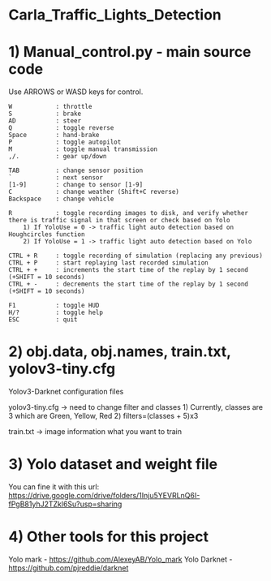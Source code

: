 # Carla_Traffic_Lights_Detection

# 1) Manual_control.py - main source code

Use ARROWS or WASD keys for control.

    W            : throttle
    S            : brake
    AD           : steer
    Q            : toggle reverse
    Space        : hand-brake
    P            : toggle autopilot
    M            : toggle manual transmission
    ,/.          : gear up/down

    TAB          : change sensor position
    `            : next sensor
    [1-9]        : change to sensor [1-9]
    C            : change weather (Shift+C reverse)
    Backspace    : change vehicle

    R            : toggle recording images to disk, and verify whether there is traffic signal in that screen or check based on Yolo
        1) If YoloUse = 0 -> traffic light auto detection based on Houghcircles function
        2) If YoloUse = 1 -> traffic light auto detection based on Yolo

    CTRL + R     : toggle recording of simulation (replacing any previous)
    CTRL + P     : start replaying last recorded simulation
    CTRL + +     : increments the start time of the replay by 1 second (+SHIFT = 10 seconds)
    CTRL + -     : decrements the start time of the replay by 1 second (+SHIFT = 10 seconds)

    F1           : toggle HUD
    H/?          : toggle help
    ESC          : quit

# 2) obj.data, obj.names, train.txt, yolov3-tiny.cfg 
Yolov3-Darknet configuration files

yolov3-tiny.cfg -> need to change filter and classes
    1) Currently, classes are 3 which are Green, Yellow, Red
    2) filters=(classes + 5)x3

train.txt -> image information what you want to train

# 3) Yolo dataset and weight file 
You can fine it with this url: https://drive.google.com/drive/folders/1Inju5YEVRLnQ6I-fPgB81yhJ2TZkl6Su?usp=sharing

# 4) Other tools for this project
Yolo mark - https://github.com/AlexeyAB/Yolo_mark
Yolo Darknet - https://github.com/pjreddie/darknet
